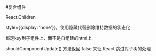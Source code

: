 #复合组件

React.Children

style={{display: 'none'}}，使用隐藏代替删除维持数据的状态化

绑定key到子组件上，而不是自组建的html上

shouldComponentUpdate() 方法返回 false 来让 React 跳过对子树的处理